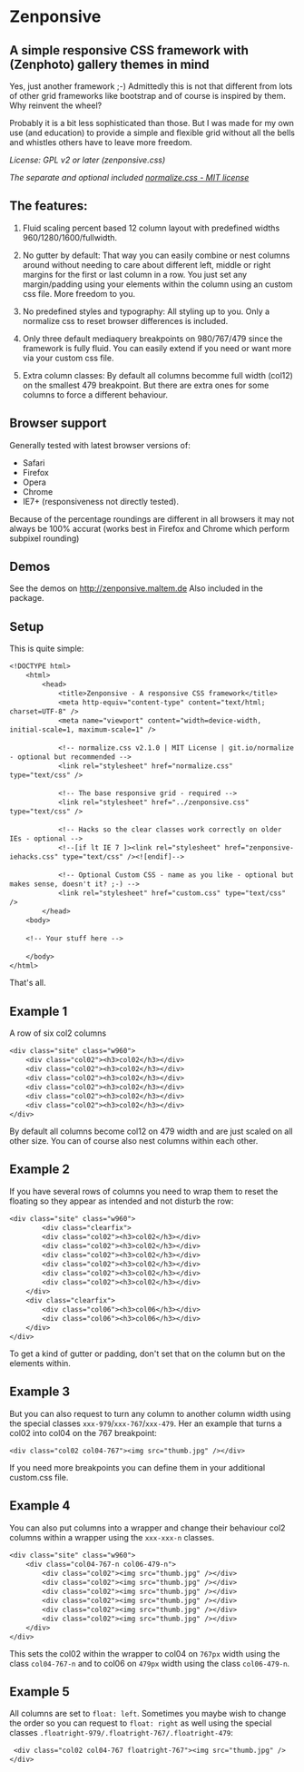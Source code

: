 Zenponsive 
==========
A simple responsive CSS framework with (Zenphoto) gallery themes in mind
----------------------------
Yes, just another framework ;-) Admittedly this is not that different from lots of other grid frameworks like bootstrap and of course is inspired by them. Why reinvent the wheel? 

Probably it is a bit less sophisticated than those. But I was made for my own use (and education) to provide a simple and flexible grid without all the bells and whistles others have to leave more freedom. 

*License: GPL v2 or later (zenponsive.css)*

*The separate and optional included [normalize.css - MIT license](http://necolas.github.io/normalize.css/http://necolas.github.io/normalize.css/)*

The features:
-------------

1. Fluid scaling percent based 12 column layout with predefined widths 960/1280/1600/fullwidth. 

2. No gutter by default: That way you can easily combine or nest columns around without needing to care about different left, middle or right margins for the first or last column in a row. You just set any margin/padding using your elements within the column using an custom css file. More freedom to you.

3. No predefined styles and typography: All styling up to you. Only a normalize css to reset browser differences is included.

4. Only three default mediaquery breakpoints on 980/767/479 since the framework is fully fluid. You can easily extend if you need or want more via your custom css file.

5. Extra column classes: By default all columns becomme full width (col12) on the smallest 479 breakpoint. But there are extra ones for some columns to force a different behaviour.

Browser support
----------------
Generally tested with latest browser versions of:
- Safari
- Firefox
- Opera
- Chrome
- IE7+ (responsiveness not directly tested).

Because of the percentage roundings are different in all browsers it may not always be 100% accurat (works best in Firefox and Chrome which perform subpixel rounding)

Demos
--------
See the demos on http://zenponsive.maltem.de
Also included in the package.

Setup
------------
This is quite simple:

	<!DOCTYPE html>
		<html>
			<head>
				<title>Zenponsive - A responsive CSS framework</title>
				<meta http-equiv="content-type" content="text/html; charset=UTF-8" />
				<meta name="viewport" content="width=device-width, initial-scale=1, maximum-scale=1" />
		
				<!-- normalize.css v2.1.0 | MIT License | git.io/normalize - optional but recommended -->	
				<link rel="stylesheet" href="normalize.css" type="text/css" />
		
				<!-- The base responsive grid - required -->
				<link rel="stylesheet" href="../zenponsive.css" type="text/css" />
				
				<!-- Hacks so the clear classes work correctly on older IEs - optional -->
				<!--[if lt IE 7 ]><link rel="stylesheet" href="zenponsive-iehacks.css" type="text/css" /><![endif]-->
		
				<!-- Optional Custom CSS - name as you like - optional but makes sense, doesn't it? ;-) -->
				<link rel="stylesheet" href="custom.css" type="text/css" />
			</head>
		<body>
	
		<!-- Your stuff here -->
	
		</body>
 	</html>

That's all.

Example 1
-------------
A row of six col2 columns

    <div class="site" class="w960">
    	<div class="col02"><h3>col02</h3></div>
    	<div class="col02"><h3>col02</h3></div>
    	<div class="col02"><h3>col02</h3></div>
    	<div class="col02"><h3>col02</h3></div>
    	<div class="col02"><h3>col02</h3></div>
    	<div class="col02"><h3>col02</h3></div>
    </div>

By default all columns become col12 on 479 width and are just scaled on all other size.
You can of course also nest columns within each other. 

Example 2
-------------

If you have several rows of columns you need to wrap them to reset the floating so they appear as intended and not disturb the row:

    <div class="site" class="w960">
			<div class="clearfix">
    		<div class="col02"><h3>col02</h3></div>
    		<div class="col02"><h3>col02</h3></div>
    		<div class="col02"><h3>col02</h3></div>
    		<div class="col02"><h3>col02</h3></div>
    		<div class="col02"><h3>col02</h3></div>
    		<div class="col02"><h3>col02</h3></div>
    	</div>
    	<div class="clearfix">
    		<div class="col06"><h3>col06</h3></div>
    		<div class="col06"><h3>col06</h3></div>
    	</div>
  	</div>

To get a kind of gutter or padding, don't set that on the column but on the elements within.

Example 3
-----------

But you can also request to turn any column to another column width using the special classes `xxx-979`/`xxx-767`/`xxx-479`.
Her an example that turns a col02 into col04 on the 767 breakpoint:

    <div class="col02 col04-767"><img src="thumb.jpg" /></div>
    
If you need more breakpoints you can define them in your additional custom.css file.

Example 4
-------------

You can also put columns into a wrapper and change their behaviour col2 columns within a wrapper using the `xxx-xxx-n` classes.

    <div class="site" class="w960">
    	<div class="col04-767-n col06-479-n">
    		<div class="col02"><img src="thumb.jpg" /></div>
    		<div class="col02"><img src="thumb.jpg" /></div>
    		<div class="col02"><img src="thumb.jpg" /></div>
    		<div class="col02"><img src="thumb.jpg" /></div>
    		<div class="col02"><img src="thumb.jpg" /></div>
    		<div class="col02"><img src="thumb.jpg" /></div>
    	</div>
    </div>
    
This sets the col02 within the wrapper to col04 on `767px` width using the class `col04-767-n` and to col06 on `479px` width using the class `col06-479-n`.

Example 5
-------------
All columns are set to `float: left`. Sometimes you maybe wish to change the order so you can request to `float: right` as well using the special classes `.floatright-979/.floatright-767/.floatright-479`:

	 <div class="col02 col04-767 floatright-767"><img src="thumb.jpg" /></div>

